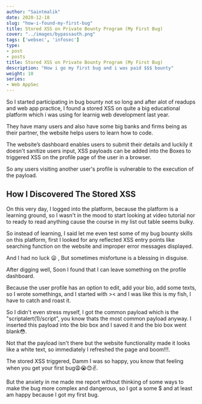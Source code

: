 ```yaml
---
author: "Saintmalik"
date: 2020-12-18
slug: "how-i-found-my-first-bug"
title: Stored XSS on Private Bounty Program (My First Bug)
cover: "../images/bypassauth.png"
tags: ['websec', 'infosec']
type:
- post
- posts
title: Stored XSS on Private Bounty Program (My First Bug)
description: "How i go my first bug and i was paid $$$ bounty"
weight: 10
series: 
- Web AppSec
---
```


So I started participating in bug bounty not so long and after alot of readups and web app practice, I found a stored XSS on quite a big educational platform which i was using for learnig web development last year.

They have many users and also have some big banks and firms being as their partner, the website helps users to learn how to code.

The website’s dashboard enables users to submit their details and luckily it doesn't sanitize users input, XSS payloads can be added into the Boxes to triggered XSS on the profile page of the user in a browser.

So any users visiting another user's profile is vulnerable to the execution of the payload.

## How I Discovered The Stored XSS

On this very day, I logged into the platform, because the platform is a learning ground, so I wasn't in the mood to start looking at video tutorial nor to ready to read anything cause the course in my list out table seems bulky.

So instead of learning, I said let me even test some of my bug bounty skills on this platform, first I looked for any reflected XSS entry points like searching function on the website and improper error messages displayed.

And I had no luck 😦 , But sometimes misfortune is a blessing in disguise.

After digging well, Soon I found that I can leave something on the profile dashboard.

Because the user profile has an option to edit, add your bio, add some texts, so I wrote somethings, and I started with >< and I was like this is my fish, I have to catch and roast it.

So I didn't even stress myself, I got the common payload which is the "scriptalert(1)/script", you know thats the most common payload anyway. I inserted this payload into the bio box and I saved it and the bio box went blank😳.

Not that the payload isn't there but the website functionality made it looks like a white text, so immediately I refreshed the page and boom!!!.

The stored XSS triggered, Damm I was so happy, you know that feeling when you get your first bug😩😭😊✌️.

But the anxiety in me made me report without thinking of some ways to make the bug more complex and dangerous, so I got a some $ and at least am happy because I got my first bug.
